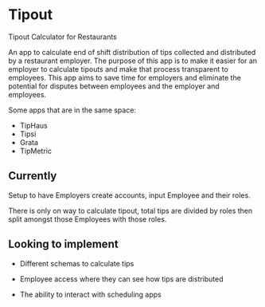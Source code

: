 # Tipout
 Tipout Calculator for Restaurants

An app to calculate end of shift distribution of tips collected and distributed by a restaurant employer.
The purpose of this app is to make it easier for an employer to calculate tipouts and make that process transparent to employees.
This app aims to save time for employers and eliminate the potential for disputes between employees and the employer and employees.

Some apps that are in the same space:
- TipHaus
- Tipsi
- Grata
- TipMetric


## Currently 
Setup to have Employers create accounts, input Employee and their roles.

There is only on way to calculate tipout, total tips are divided by roles then split amongst those Employees with those roles.




## Looking to implement

- Different schemas to calculate tips

- Employee access where they can see how tips are distributed

- The ability to interact with scheduling apps

